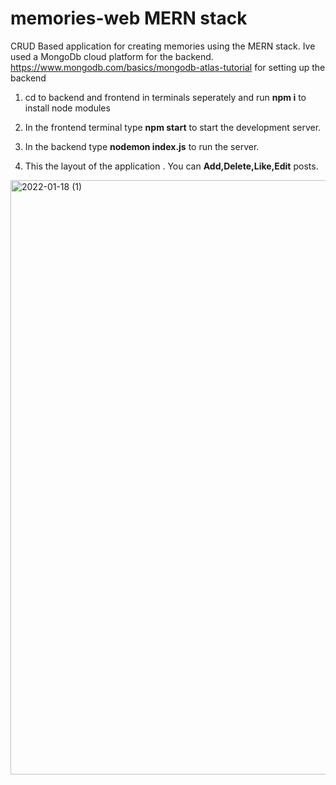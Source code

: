 # memories-web MERN stack
CRUD Based application for creating memories using the MERN stack.
Ive used a MongoDb cloud platform for the backend.
https://www.mongodb.com/basics/mongodb-atlas-tutorial for setting up the backend




1. cd to backend and frontend in  terminals seperately and run **npm i** to install node modules
2. In the frontend terminal type **npm start** to start the development server.
3. In the backend type **nodemon index.js** to run the server.

4. This the layout of the application . You can **Add,Delete,Like,Edit** posts.
<img width="951" alt="2022-01-18 (1)" src="https://user-images.githubusercontent.com/66437656/149985334-ba3ff7b3-9139-4c54-aaaf-92a51b75dade.png">




